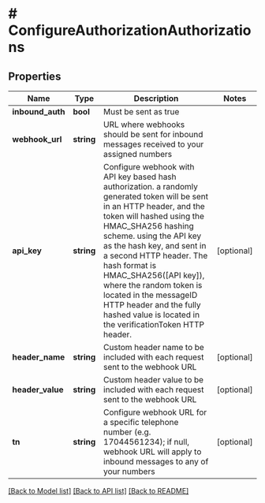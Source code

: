 # # ConfigureAuthorizationAuthorizations

## Properties

Name | Type | Description | Notes
------------ | ------------- | ------------- | -------------
**inbound_auth** | **bool** | Must be sent as true |
**webhook_url** | **string** | URL where webhooks should be sent for inbound messages received to your assigned numbers |
**api_key** | **string** | Configure webhook with API key based hash authorization. a randomly generated token will be sent in an HTTP header, and the token will hashed using the HMAC_SHA256 hashing scheme. using the API key as the hash key, and sent in a second HTTP header. The hash format is HMAC_SHA256([API key]), where the random token is located in the messageID HTTP header and the fully hashed value is located in the verificationToken HTTP header. | [optional]
**header_name** | **string** | Custom header name to be included with each request sent to the webhook URL | [optional]
**header_value** | **string** | Custom header value to be included with each request sent to the webhook URL | [optional]
**tn** | **string** | Configure webhook URL for a specific telephone number (e.g. 17044561234); if null, webhook URL will apply to inbound messages to any of your numbers | [optional]

[[Back to Model list]](../../README.md#models) [[Back to API list]](../../README.md#endpoints) [[Back to README]](../../README.md)
